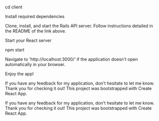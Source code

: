 cd client

Install required dependencies


Clone, install, and start the Rails API server. Follow instructions detailed in the README of the link above.

Start your React server

npm start

Navigate to 'http://localhost:3000/' if the application doesn't open automatically in your browser.


Enjoy the app!



If you have any feedback for my application, don't hesitate to let me know. Thank you for checking it out!
This project was bootstrapped with Create React App.

If you have any feedback for my application, don't hesitate to let me know. Thank you for checking it out!
This project was bootstrapped with Create React App.
